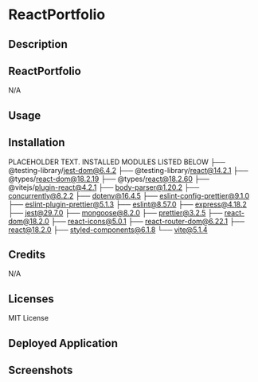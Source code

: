 # ReactPortfolio

## Description



## ReactPortfolio

N/A

## Usage


## Installation
 PLACEHOLDER TEXT. INSTALLED MODULES LISTED BELOW
├── @testing-library/jest-dom@6.4.2
├── @testing-library/react@14.2.1
├── @types/react-dom@18.2.19
├── @types/react@18.2.60
├── @vitejs/plugin-react@4.2.1
├── body-parser@1.20.2
├── concurrently@8.2.2
├── dotenv@16.4.5
├── eslint-config-prettier@9.1.0
├── eslint-plugin-prettier@5.1.3
├── eslint@8.57.0
├── express@4.18.2
├── jest@29.7.0
├── mongoose@8.2.0
├── prettier@3.2.5
├── react-dom@18.2.0
├── react-icons@5.0.1
├── react-router-dom@6.22.1
├── react@18.2.0
├── styled-components@6.1.8
└── vite@5.1.4

## Credits

N/A

## Licenses

MIT License

## Deployed Application



## Screenshots


